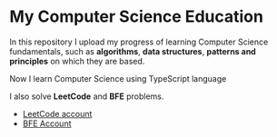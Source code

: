 # My Computer Science Education

In this repository I upload my progress of learning Computer Science
fundamentals, such as <b>algorithms</b>, <b>data structures</b>, <b>patterns and principles</b>
on which they are based.

Now I learn Computer Science using TypeScript language

I also solve <b>LeetCode</b> and <b>BFE</b> problems.
* <a href="https://leetcode.com/some_kind_of_arslanoov/">LeetCode account</a>
* <a href="https://bigfrontend.dev/user/Arslanoov">BFE Account</a>
